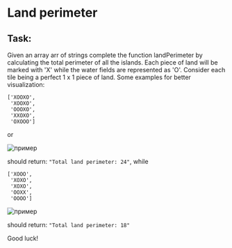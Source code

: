 # Land perimeter
## Task:
Given an array arr of strings complete the function landPerimeter by calculating the total perimeter of all the islands. Each piece of land will be marked with 'X' while the water fields are represented as 'O'. Consider each tile being a perfect 1 x 1 piece of land. Some examples for better visualization:

```
['XOOXO',
 'XOOXO',
 'OOOXO',
 'XXOXO',
 'OXOOO']
```
or

![пример](https://i.snipboard.io/ZOQYs2.jpg)

should return: ```"Total land perimeter: 24"```,
while

```
['XOOO',
 'XOXO',
 'XOXO',
 'OOXX',
 'OOOO']
```

![пример](https://i.snipboard.io/Kv9BEz.jpg)

should return: ```"Total land perimeter: 18"```

Good luck!
